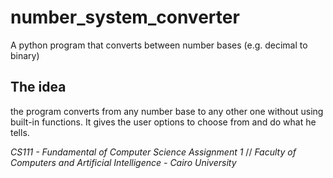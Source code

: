 # number_system_converter
A python program that converts between number bases (e.g. decimal to binary)

## The idea
the program converts from any number base to any other one without using built-in functions.
It gives the user options to choose from and do what he tells.


*CS111 - Fundamental of Computer Science Assignment 1* //
*Faculty of Computers and Artificial Intelligence - Cairo University*
